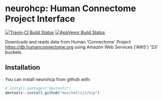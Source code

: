 # neurohcp: Human Connectome Project Interface

[![Travis-CI Build Status](https://travis-ci.org/muschellij2/neurohcp.svg?branch=master)](https://travis-ci.org/muschellij2/neurohcp)
[![AppVeyor Build Status](https://ci.appveyor.com/api/projects/status/github/muschellij2/hcp?branch=master&svg=true)](https://ci.appveyor.com/project/muschellij2/hcp)

Downloads and reads data from Human 'Connectome' Project 
    <https://db.humanconnectome.org> using Amazon Web Services ('AWS') 
    'S3' buckets.

## Installation

You can install neurohcp from github with:

``` r
# install.packages("devtools")
devtools::install_github("muschellij2/hcp")
```
